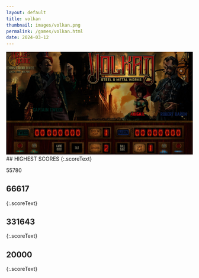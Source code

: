 ```yaml
---
layout: default
title: volkan
thumbnail: images/volkan.png
permalink: /games/volkan.html
date: 2024-03-12
---
```


<img src="../images/volkan.png" class="gameThumbnail img-fluid mx-auto align-middle">
## HIGHEST SCORES
{:.scoreText}

55780

## 66617
{:.scoreText}


## 331643
{:.scoreText}


## 20000
{:.scoreText}


